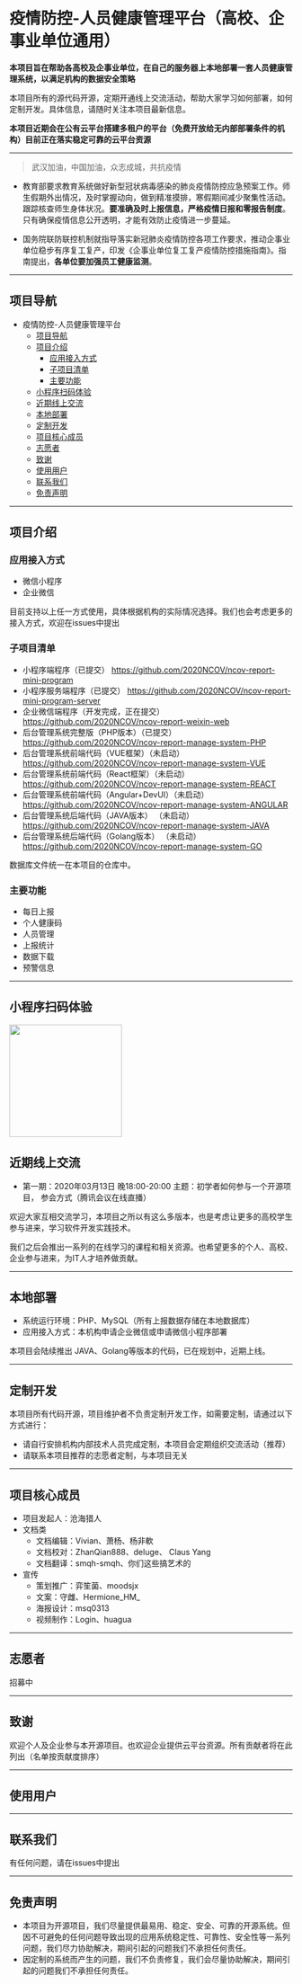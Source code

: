 # 疫情防控-人员健康管理平台（高校、企事业单位通用）

**本项目旨在帮助各高校及企事业单位，在自己的服务器上本地部署一套人员健康管理系统，以满足机构的数据安全策略**

本项目所有的源代码开源，定期开通线上交流活动，帮助大家学习如何部署，如何定制开发。具体信息，请随时关注本项目最新信息。

**本项目近期会在公有云平台搭建多租户的平台（免费开放给无内部部署条件的机构）目前正在落实稳定可靠的云平台资源**
___

> 武汉加油，中国加油，众志成城，共抗疫情

+ 教育部要求教育系统做好新型冠状病毒感染的肺炎疫情防控应急预案工作。师生假期外出情况，及时掌握动向，做到精准摸排，寒假期间减少聚集性活动。跟踪核查师生身体状况。**要准确及时上报信息，严格疫情日报和零报告制度**。只有确保疫情信息公开透明，才能有效防止疫情进一步蔓延。

+ 国务院联防联控机制就指导落实新冠肺炎疫情防控各项工作要求，推动企事业单位稳步有序复工复产，印发《企事业单位复工复产疫情防控措施指南》。指南提出，**各单位要加强员工健康监测**。
___

## 项目导航
- 疫情防控-人员健康管理平台
  - [项目导航](#项目导航)
  - [项目介绍](#项目介绍)
    - [应用接入方式](#应用接入方式)
    - [子项目清单](#子项目清单)
    - [主要功能](#主要功能)
  - [小程序扫码体验](#小程序扫码体验)
  - [近期线上交流](#近期线上交流)
  - [本地部署](#本地部署)
  - [定制开发](#定制开发)
  - [项目核心成员](#项目核心成员)
  - [志愿者](#志愿者)
  - [致谢](#致谢)
  - [使用用户](#使用用户)
  - [联系我们](#联系我们)
  - [免责声明](#免责声明)
---

## 项目介绍
### 应用接入方式
* 微信小程序
* 企业微信

目前支持以上任一方式使用，具体根据机构的实际情况选择。我们也会考虑更多的接入方式，欢迎在issues中提出

### 子项目清单
* 小程序端程序（已提交）  https://github.com/2020NCOV/ncov-report-mini-program
* 小程序服务端程序（已提交）  https://github.com/2020NCOV/ncov-report-mini-program-server
* 企业微信端程序（开发完成，正在提交）  https://github.com/2020NCOV/ncov-report-weixin-web
* 后台管理系统完整版（PHP版本）（已提交） https://github.com/2020NCOV/ncov-report-manage-system-PHP
* 后台管理系统前端代码（VUE框架）（未启动） https://github.com/2020NCOV/ncov-report-manage-system-VUE
* 后台管理系统前端代码（React框架）（未启动） https://github.com/2020NCOV/ncov-report-manage-system-REACT
* 后台管理系统前端代码（Angular+DevUI）（未启动） https://github.com/2020NCOV/ncov-report-manage-system-ANGULAR
* 后台管理系统后端代码（JAVA版本） （未启动） https://github.com/2020NCOV/ncov-report-manage-system-JAVA
* 后台管理系统后端代码（Golang版本） （未启动）https://github.com/2020NCOV/ncov-report-manage-system-GO

数据库文件统一在本项目的仓库中。

### 主要功能
* 每日上报
* 个人健康码
* 人员管理
* 上报统计
* 数据下载
* 预警信息
___

## 小程序扫码体验

<img src="http://ncov-sspku.mysspku.com/100000001.jpg" width="200px">

## 近期线上交流

+ 第一期：2020年03月13日 晚18:00-20:00  主题：初学者如何参与一个开源项目， 参会方式（腾讯会议在线直播）

欢迎大家互相交流学习，本项目之所以有这么多版本，也是考虑让更多的高校学生参与进来，学习软件开发实践技术。

我们之后会推出一系列的在线学习的课程和相关资源。也希望更多的个人、高校、企业参与进来，为IT人才培养做贡献。
___
## 本地部署
* 系统运行环境：PHP、MySQL（所有上报数据存储在本地数据库）
* 应用接入方式：本机构申请企业微信或申请微信小程序部署

本项目会陆续推出 JAVA、Golang等版本的代码，已在规划中，近期上线。
___
## 定制开发
本项目所有代码开源，项目维护者不负责定制开发工作，如需要定制，请通过以下方式进行：
+ 请自行安排机构内部技术人员完成定制，本项目会定期组织交流活动（推荐）
+ 请联系本项目推荐的志愿者定制，与本项目无关
___
## 项目核心成员
- 项目发起人：沧海猎人
- 文档类
  - 文档编辑：Vivian、萧杨、杨非軟
  - 文档校对：ZhanQian888、deluge、 Claus Yang
  - 文档翻译：smqh-smqh、你们这些搞艺术的
- 宣传
  - 策划推广：弈笙菌、moodsjx
  - 文案：守雌、Hermione_HM_
  - 海报设计：msq0313
  - 视频制作：Login、huagua
___
## 志愿者
招募中
___
## 致谢
欢迎个人及企业参与本开源项目。也欢迎企业提供云平台资源。所有贡献者将在此列出（名单按贡献度排序）
___
## 使用用户


___
## 联系我们
有任何问题，请在issues中提出
___
## 免责声明
+ 本项目为开源项目，我们尽量提供最易用、稳定、安全、可靠的开源系统。但因不可避免的任何问题导致出现的应用系统稳定性、可靠性、安全性等一系列问题，我们尽力协助解决，期间引起的问题我们不承担任何责任。
+ 因定制的系统而产生的问题，我们不负责修复，我们会尽量协助解决，期间引起的问题我们不承担任何责任。

